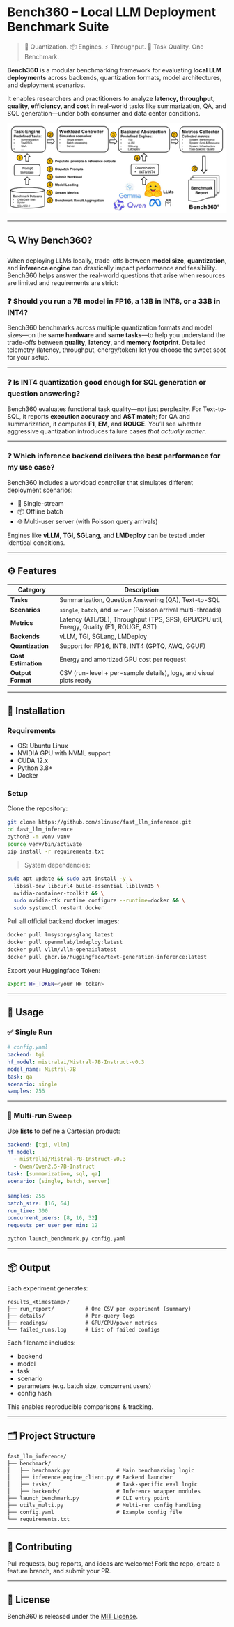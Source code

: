 # Bench360 – Local LLM Deployment Benchmark Suite

> 🧠 Quantization. 📦 Engines. ⚡ Throughput. 🎯 Task Quality. One Benchmark.

**Bench360** is a modular benchmarking framework for evaluating **local LLM deployments** across backends, quantization formats, model architectures, and deployment scenarios.

It enables researchers and practitioners to analyze **latency, throughput, quality, efficiency, and cost** in real-world tasks like summarization, QA, and SQL generation—under both consumer and data center conditions.

![Bench360°](benchmark/docs/bench360.jpg)

---

## 🔍 Why Bench360?

When deploying LLMs locally, trade-offs between **model size**, **quantization**, and **inference engine** can drastically impact performance and feasibility. Bench360 helps answer the real-world questions that arise when resources are limited and requirements are strict:

### ❓ Should you run a **7B model in FP16**, a **13B in INT8**, or a **33B in INT4**?

Bench360 benchmarks across multiple quantization formats and model sizes—on the **same hardware** and **same tasks**—to help you understand the trade-offs between **quality**, **latency**, and **memory footprint**. Detailed telemetry (latency, throughput, energy/token) let you choose the sweet spot for your setup.

---

### ❓ Is **INT4 quantization good enough** for SQL generation or question answering?

Bench360 evaluates functional task quality—not just perplexity. For Text-to-SQL, it reports **execution accuracy** and **AST match**; for QA and summarization, it computes **F1**, **EM**, and **ROUGE**. You’ll see whether aggressive quantization introduces failure cases *that actually matter*.

---

### ❓  Which inference backend delivers the best performance for my use case?

Bench360 includes a workload controller that simulates different deployment scenarios:  
- 🧵 Single-stream  
- 📦 Offline batch  
- 🌐 Multi-user server (with Poisson query arrivals)

Engines like **vLLM**, **TGI**, **SGLang**, and **LMDeploy** can be tested under identical conditions.

---

## ⚙️ Features

| Category            | Description                                                                 |
|---------------------|-----------------------------------------------------------------------------|
| **Tasks**           | Summarization, Question Answering (QA), Text-to-SQL                         |
| **Scenarios**       | `single`, `batch`, and `server` (Poisson arrival multi-threads)             |
| **Metrics**         | Latency (ATL/GL), Throughput (TPS, SPS), GPU/CPU util, Energy, Quality (F1, ROUGE, AST) |
| **Backends**        | vLLM, TGI, SGLang, LMDeploy                                                 |
| **Quantization**    | Support for FP16, INT8, INT4 (GPTQ, AWQ, GGUF)                              |
| **Cost Estimation** | Energy and amortized GPU cost per request                                   |
| **Output Format**   | CSV (run-level + per-sample details), logs, and visual plots ready          |

---

## 🧱 Installation

### Requirements

- OS: Ubuntu Linux
- NVIDIA GPU with NVML support
- CUDA 12.x
- Python 3.8+
- Docker

### Setup

Clone the repository:

```bash
git clone https://github.com/slinusc/fast_llm_inference.git
cd fast_llm_inference
python3 -m venv venv
source venv/bin/activate
pip install -r requirements.txt
```

> System dependencies:
```bash
sudo apt update && sudo apt install -y \
  libssl-dev libcurl4 build-essential libllvm15 \
  nvidia-container-toolkit && \
  sudo nvidia-ctk runtime configure --runtime=docker && \
  sudo systemctl restart docker
```

Pull all official backend docker images:

```bash
docker pull lmsysorg/sglang:latest
docker pull openmmlab/lmdeploy:latest
docker pull vllm/vllm-openai:latest
docker pull ghcr.io/huggingface/text-generation-inference:latest
````

Export your Huggingface Token:
```bash
export HF_TOKEN=<your HF token>
````

---

## 🚀 Usage

### ✅ Single Run

```yaml
# config.yaml
backend: tgi
hf_model: mistralai/Mistral-7B-Instruct-v0.3
model_name: Mistral-7B
task: qa
scenario: single
samples: 256
```

---

### 🔁 Multi-run Sweep

Use **lists** to define a Cartesian product:

```yaml
backend: [tgi, vllm]
hf_model:
  - mistralai/Mistral-7B-Instruct-v0.3
  - Qwen/Qwen2.5-7B-Instruct
task: [summarization, sql, qa]
scenario: [single, batch, server]

samples: 256
batch_size: [16, 64]
run_time: 300
concurrent_users: [8, 16, 32]
requests_per_user_per_min: 12
```

```bash
python launch_benchmark.py config.yaml
```

---

## 📦 Output

Each experiment generates:

```
results_<timestamp>/
├── run_report/          # One CSV per experiment (summary)
├── details/             # Per-query logs
├── readings/            # GPU/CPU/power metrics
└── failed_runs.log      # List of failed configs
```

Each filename includes:

* backend
* model
* task
* scenario
* parameters (e.g. batch size, concurrent users)
* config hash

This enables reproducible comparisons & tracking.

---

## 🗂 Project Structure

```
fast_llm_inference/
├── benchmark/
│   ├── benchmark.py               # Main benchmarking logic
│   ├── inference_engine_client.py # Backend launcher
│   ├── tasks/                     # Task-specific eval logic
│   ├── backends/                  # Inference wrapper modules
├── launch_benchmark.py            # CLI entry point
├── utils_multi.py                 # Multi-run config handling
├── config.yaml                    # Example config file
└── requirements.txt
```

---

## 🧪 Contributing

Pull requests, bug reports, and ideas are welcome!
Fork the repo, create a feature branch, and submit your PR.

---

## 📄 License

Bench360 is released under the [MIT License](LICENSE).
